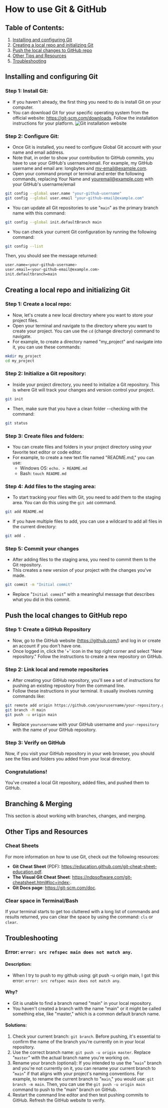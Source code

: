 # How to use Git & GitHub

## Table of Contents:

1. [Installing and configuring Git](#installing-and-configuring-git)
1. [Creating a local repo and initializing Git](#creating-a-local-repo-and-initializing-git)
1. [Push the local changes to GitHub repo](#push-the-local-changes-to-github-repo)
1. [Other Tips and Resources](#other-tips-and-resources)
1. [Troubleshooting](#troubleshooting)

## Installing and configuring Git

### Step 1: Install Git:

- If you haven't already, the first thing you need to do is install Git on your computer.
- You can download Git for your specific operating system from the official website: https://git-scm.com/downloads. Follow the installation instructions for your platform.
![Git installation website](images/git-install.png)

### Step 2: Configure Git:

- Once Git is installed, you need to configure Global Git account with your name and email address.
- Note that, in order to show your contribution to GitHub commits, you have to use your GitHub's username/email. For example, my GitHub username and email are: longbytes and <my-email@example.com>.
- Open your command prompt or terminal and enter the following commands, replacing Your Name and youremail@example.com with your GitHub's username/email

```bash
git config --global user.name "your-github-username"
git config --global user.email "your-github-email@example.com"
```

- You can update all Git repositories to use "`main`" as the primary branch name with this command: 

```bash
git config --global init.defaultBranch main
```

- You can check your current Git configuration by running the following command:

```bash
git config --list
```

Then, you should see the message returned:

```bash
user.name=<your-github-username>
user.email=<your-github-email@example.com>
init.defaultbranch=main
```

## Creating a local repo and initializing Git

### Step 1: Create a local repo:

- Now, let's create a new local directory where you want to store your project files. 
- Open your terminal and navigate to the directory where you want to create your project. You can use the `cd` (change directory) command to navigate.
- For example, to create a directory named "my_project" and navigate into it, you can use these commands:

```bash
mkdir my_project
cd my_project
```

### Step 2: Initialize a Git repository:

- Inside your project directory, you need to initialize a Git repository. This is where Git will track your changes and version control your project.

```bash
git init
```

- Then, make sure that you have a clean folder --checking with the command:

```bash
git status
```

### Step 3: Create files and folders:

- You can create files and folders in your project directory using your favorite text editor or code editor. 
- For example, to create a new text file named "README.md," you can use:
  - Windows OS: `echo. > README.md`
  - Bash: `touch README.md`

### Step 4: Add files to the staging area:

- To start tracking your files with Git, you need to add them to the staging area. You can do this using the `git add` command.

```bash
git add README.md
```

- If you have multiple files to add, you can use a wildcard to add all files in the current directory:

```bash
git add .
```

### Step 5: Commit your changes 

- After adding files to the staging area, you need to commit them to the Git repository. 
- This creates a new version of your project with the changes you've made.

```bash
git commit -m "Initial commit"
```

- Replace "`Initial commit`" with a meaningful message that describes what you did in this commit.

## Push the local changes to GitHub repo

### Step 1: Create a GitHub Repository

- Now, go to the GitHub website (https://github.com/) and log in or create an account if you don't have one.
- Once logged in, click the '+' icon in the top right corner and select "New repository." Follow the instructions to create a new repository on GitHub.

### Step 2: Link local and remote repositories

- After creating your GitHub repository, you'll see a set of instructions for pushing an existing repository from the command line.
- Follow these instructions in your terminal. It usually involves running commands like:

```bash
git remote add origin https://github.com/yourusername/your-repository.git
git branch -M main
git push -u origin main
```

- Replace `yourusername` with your GitHub username and `your-repository` with the name of your GitHub repository.

### Step 3: Verify on GitHub

Now, if you visit your GitHub repository in your web browser, you should see the files and folders you added from your local directory.

### Congratulations!

You've created a local Git repository, added files, and pushed them to GitHub.

## Branching & Merging

This section is about working with branches, changes, and merging.

## Other Tips and Resources

### Cheat Sheets

For more information on how to use Git, check out the following resources:

- **Git Cheat Sheet** (PDF): <https://education.github.com/git-cheat-sheet-education.pdf>.
- **The Visual Git Cheat Sheet**: <https://ndpsoftware.com/git-cheatsheet.html#loc=index>;.
- **Git Docs page**: <https://git-scm.com/doc>.

### Clear space in Terminal/Bash

If your terminal starts to get too cluttered with a long list of commands and results returned, you can clear the space by using the command: `cls` or `clear`.

## Troubleshooting

### Error: `error: src refspec main does not match any`. 

#### Description: 

- When I try to push to my github using: git push -u origin main, I got this error: `error: src refspec main does not match any`. 

#### Why?

- Git is unable to find a branch named "main" in your local repository.
- You haven't created a branch with the name "main" or it might be called something else, like "master," which is a common default branch name.

#### Solutions:

1. Check your current branch: `git branch`. Before pushing, it's essential to confirm the name of the branch you're currently on in your local repository.
1. Use the correct branch name: `git push -u origin master`. Replace "`master`" with the actual branch name you're working on.
1. Rename your branch (optional): If you intended to use the "`main`" branch and you're not currently on it, you can rename your current branch to "`main`" if that aligns with your project's naming conventions. For example, to rename the current branch to "`main`," you would use: `git branch -m main`. Then, you can use the `git push -u origin main` command to push to the "main" branch on GitHub.
1. Restart the command line editor and then test pushing commits to GitHub. Refresh the GitHub website to verify. 